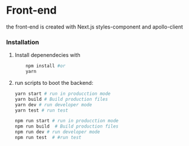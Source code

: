 # Front-end
    
the front-end is created with Next.js styles-component and apollo-client

### Installation
1) Install depenendecies with
    ```sh
        npm install #or
        yarn 
    ```
2) run scripts to boot the backend:
    ```sh
    yarn start # run in producction mode
    yarn build # Build production files 
    yarn dev # run developer mode
    yarn test # run test
    ```
      ```sh
    npm run start # run in producction mode
    npm run build  # Build production files 
    npm run dev # run developer mode
    npm run test  # #run test
    ```
